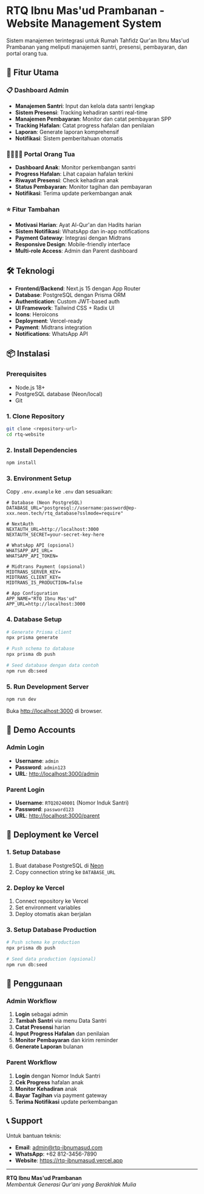 # RTQ Ibnu Mas'ud Prambanan - Website Management System

Sistem manajemen terintegrasi untuk Rumah Tahfidz Qur'an Ibnu Mas'ud Prambanan yang meliputi manajemen santri, presensi, pembayaran, dan portal orang tua.

## 🚀 Fitur Utama

### 📋 Dashboard Admin
- **Manajemen Santri**: Input dan kelola data santri lengkap
- **Sistem Presensi**: Tracking kehadiran santri real-time
- **Manajemen Pembayaran**: Monitor dan catat pembayaran SPP
- **Tracking Hafalan**: Catat progress hafalan dan penilaian
- **Laporan**: Generate laporan komprehensif
- **Notifikasi**: Sistem pemberitahuan otomatis

### 👨‍👩‍👧‍👦 Portal Orang Tua
- **Dashboard Anak**: Monitor perkembangan santri
- **Progress Hafalan**: Lihat capaian hafalan terkini
- **Riwayat Presensi**: Check kehadiran anak
- **Status Pembayaran**: Monitor tagihan dan pembayaran
- **Notifikasi**: Terima update perkembangan anak

### ⭐ Fitur Tambahan
- **Motivasi Harian**: Ayat Al-Qur'an dan Hadits harian
- **Sistem Notifikasi**: WhatsApp dan in-app notifications
- **Payment Gateway**: Integrasi dengan Midtrans
- **Responsive Design**: Mobile-friendly interface
- **Multi-role Access**: Admin dan Parent dashboard

## 🛠️ Teknologi

- **Frontend/Backend**: Next.js 15 dengan App Router
- **Database**: PostgreSQL dengan Prisma ORM
- **Authentication**: Custom JWT-based auth
- **UI Framework**: Tailwind CSS + Radix UI
- **Icons**: Heroicons
- **Deployment**: Vercel-ready
- **Payment**: Midtrans integration
- **Notifications**: WhatsApp API

## 📦 Instalasi

### Prerequisites
- Node.js 18+ 
- PostgreSQL database (Neon/local)
- Git

### 1. Clone Repository
```bash
git clone <repository-url>
cd rtq-website
```

### 2. Install Dependencies
```bash
npm install
```

### 3. Environment Setup
Copy `.env.example` ke `.env` dan sesuaikan:

```env
# Database (Neon PostgreSQL)
DATABASE_URL="postgresql://username:password@ep-xxx.neon.tech/rtq_database?sslmode=require"

# NextAuth
NEXTAUTH_URL=http://localhost:3000
NEXTAUTH_SECRET=your-secret-key-here

# WhatsApp API (opsional)
WHATSAPP_API_URL=
WHATSAPP_API_TOKEN=

# Midtrans Payment (opsional)
MIDTRANS_SERVER_KEY=
MIDTRANS_CLIENT_KEY=
MIDTRANS_IS_PRODUCTION=false

# App Configuration
APP_NAME="RTQ Ibnu Mas'ud"
APP_URL=http://localhost:3000
```

### 4. Database Setup
```bash
# Generate Prisma client
npx prisma generate

# Push schema to database
npx prisma db push

# Seed database dengan data contoh
npm run db:seed
```

### 5. Run Development Server
```bash
npm run dev
```

Buka [http://localhost:3000](http://localhost:3000) di browser.

## 👥 Demo Accounts

### Admin Login
- **Username**: `admin`
- **Password**: `admin123`
- **URL**: [http://localhost:3000/admin](http://localhost:3000/admin)

### Parent Login  
- **Username**: `RTQ20240001` (Nomor Induk Santri)
- **Password**: `password123`
- **URL**: [http://localhost:3000/parent](http://localhost:3000/parent)

## 🚀 Deployment ke Vercel

### 1. Setup Database
1. Buat database PostgreSQL di [Neon](https://neon.tech)
2. Copy connection string ke `DATABASE_URL`

### 2. Deploy ke Vercel
1. Connect repository ke Vercel
2. Set environment variables
3. Deploy otomatis akan berjalan

### 3. Setup Database Production
```bash
# Push schema ke production
npx prisma db push

# Seed data production (opsional)
npm run db:seed
```

## 📱 Penggunaan

### Admin Workflow
1. **Login** sebagai admin
2. **Tambah Santri** via menu Data Santri
3. **Catat Presensi** harian
4. **Input Progress Hafalan** dan penilaian
5. **Monitor Pembayaran** dan kirim reminder
6. **Generate Laporan** bulanan

### Parent Workflow  
1. **Login** dengan Nomor Induk Santri
2. **Cek Progress** hafalan anak
3. **Monitor Kehadiran** anak
4. **Bayar Tagihan** via payment gateway
5. **Terima Notifikasi** update perkembangan

## 📞 Support

Untuk bantuan teknis:
- **Email**: admin@rtq-ibnumasud.com
- **WhatsApp**: +62 812-3456-7890
- **Website**: https://rtq-ibnumasud.vercel.app

---

**RTQ Ibnu Mas'ud Prambanan**  
*Membentuk Generasi Qur'ani yang Berakhlak Mulia*
